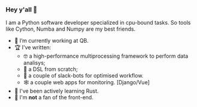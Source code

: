 ### Hey y'all 👋

I am a Python software developer specialized in cpu-bound tasks.
So tools like Cython, Numba and Numpy are my best friends.

- 👷 I’m currently working at QB.
- 🏆 I've written: 
  - 🤓 a high-performance multiprocessing framework to perform data analisys;
  - 🤟 a DSL from scratch; 
  - 🤖 a couple of slack-bots for optimised workflow.
  - 🕸 a couple web apps for monitoring. [Django/Vue]
- 🦀 I've been actively learning Rust.
- 🤢 I'm **not** a fan of the front-end.
